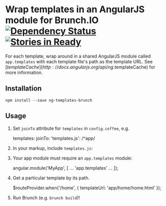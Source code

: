 # Wrap templates in an AngularJS module for Brunch.IO<br/>[![Dependency Status](https://david-dm.org/kenhkan/ng-templates-brunch.png)](https://david-dm.org/kenhkan/ng-templates-brunch) [![Stories in Ready](https://badge.waffle.io/kenhkan/ng-templates-brunch.png)](http://waffle.io/kenhkan/ng-templates-brunch)

For each template, wrap around in a shared AngularJS module called
`app.templates` with each template file's path as the template URL. See
[$templateCache](http://docs.angularjs.org/api/ng.$templateCache) for more
information.


## Installation

`npm install --save ng-templates-brunch`


## Usage

1. Set `joinTo` attribute for `templates` in `config.coffee`, e.g.

    templates:
      joinTo:
        'templates.js': /^app/

2. In your markup, include `templates.js`:

    <script type="text/javascript" src="/templates.js"></script>

3. Your app module must require an `app.templates` module:

    angular.module('MyApp', [
      ...
      'app.templates'
      ...
    ]);

4. Get a particular template by its path.

    $routeProvider.when('/home', { templateUrl: 'app/home/home.html' });

5. Run Brunch (e.g. `brunch build`)!
